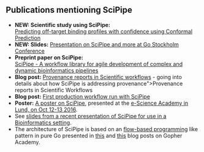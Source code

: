 ## Publications mentioning SciPipe

- <strong>NEW: Scientific study using SciPipe:</strong><br><a href="https://doi.org/10.3389/fphar.2018.01256">Predicting off-target binding profiles with confidence using Conformal Prediction</a><br>
- <strong>NEW: Slides:</strong> <a href="https://pharmb.io/blog/saml-gostockholm2018">Presentation on SciPipe and more at Go Stockholm Conference</a><br>
- <strong>Preprint paper on SciPipe:</strong><br><a href="https://www.biorxiv.org/content/early/2018/08/01/380808">SciPipe - A workflow library for agile development of complex and dynamic bioinformatics pipelines</a><br>
- <strong>Blog post:</strong> <a href="http://bionics.it/posts/provenance-reports-in-scientific-workflows">Provenance reports in Scientific workflows</a> - going into details about how SciPipe is addressing provenance">Provenance reports in Scientific Workflows<br>
- <strong>Blog post:</strong> <a href="http://bionics.it/posts/first-production-workflow-run-with-scipipe">First production workflow run with SciPipe</a>
- <strong>Poster:</strong> [A poster on SciPipe](http://dx.doi.org/10.13140/RG.2.2.34414.61760), presented at the [e-Science Academy in Lund, on Oct 12-13 2016](https://essenceofescience.se/event/swedish-e-science-academy-2016-2/).
- See [slides from a recent presentation of SciPipe for use in a Bioinformatics setting](http://www.slideshare.net/SamuelLampa/scipipe-a-lightweight-workflow-library-inspired-by-flowbased-programming).
- The architecture of SciPipe is based on an [flow-based
  programming](https://en.wikipedia.org/wiki/Flow-based_programming) like
  pattern in pure Go presented in
  [this](https://blog.gopheracademy.com/composable-pipelines-pattern) and
  [this](https://blog.gopheracademy.com/advent-2015/composable-pipelines-improvements/)
  blog posts on Gopher Academy.


